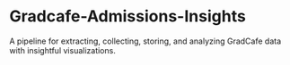 # Gradcafe-Admissions-Insights

A pipeline for extracting, collecting, storing, and analyzing GradCafe data with insightful visualizations.
